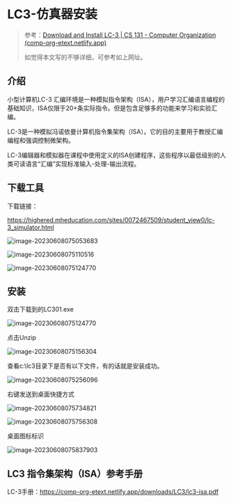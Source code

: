 # LC3-仿真器安装

>参考：[Download and Install LC-3 | CS 131 - Computer Organization (comp-org-etext.netlify.app)](https://comp-org-etext.netlify.app/assembly/gettingstarted/downloadandinstall.html#introduction)
>
>如觉得本文写的不够详细，可参考如上网址。

## 介绍

小型计算机LC-3 汇编环境是一种模拟指令架构（ISA），用户学习汇编语言编程的基础知识，ISA仅限于20+条实际指令。但是包含足够多的功能来学习和实验汇编。

LC-3是一种模拟冯诺依曼计算机指令集架构（ISA）。它的目的主要用于教授汇编编程和强调控制微架构。

LC-3编辑器和模拟器在课程中使用定义的ISA创建程序，这些程序以最低级别的人类可读语言“汇编”实现标准输入-处理-输出流程。

## 下载工具

下载链接：

https://highered.mheducation.com/sites/0072467509/student_view0/lc-3_simulator.html

![image-20230608075053683](E:\CodeLibraries\lc3-vm\lz3\img\image-20230608075053683.png)

![image-20230608075110516](E:\CodeLibraries\lc3-vm\lz3\img\image-20230608075110516.png)

![image-20230608075124770](E:\CodeLibraries\lc3-vm\lz3\img\image-20230608075124770.png)

## 安装

双击下载到的LC301.exe

![image-20230608075124770](E:\CodeLibraries\lc3-vm\lz3\img\image-20230608075124770.png)

点击Unzip

![image-20230608075156304](E:\CodeLibraries\lc3-vm\lz3\img\image-20230608075156304.png)

查看c:\lc3目录下是否有以下文件，有的话就是安装成功。

![image-20230608075256096](E:\CodeLibraries\lc3-vm\lz3\img\image-20230608075256096.png)

右键发送到桌面快捷方式

![image-20230608075734821](E:\CodeLibraries\lc3-vm\lz3\img\image-20230608075734821.png)

![image-20230608075756308](E:\CodeLibraries\lc3-vm\lz3\img\image-20230608075756308.png)

桌面图标标识

![image-20230608075837903](E:\CodeLibraries\lc3-vm\lz3\img\image-20230608075837903.png)

## LC3 指令集架构（ISA）参考手册

LC-3手册：https://comp-org-etext.netlify.app/downloads/LC3/lc3-isa.pdf

